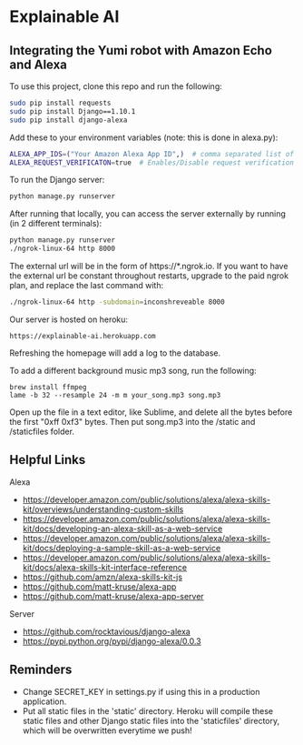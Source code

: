 # Explainable AI
## Integrating the Yumi robot with Amazon Echo and Alexa

To use this project, clone this repo and run the following:

```bash
sudo pip install requests
sudo pip install Django==1.10.1
sudo pip install django-alexa
```


Add these to your environment variables (note: this is done in alexa.py):

```bash
ALEXA_APP_IDS=("Your Amazon Alexa App ID",)  # comma separated list of app id's
ALEXA_REQUEST_VERIFICATON=true  # Enables/Disable request verification
```


To run the Django server:

```bash
python manage.py runserver
```


After running that locally, you can access the server externally by running (in 2 different terminals):
```bash
python manage.py runserver
./ngrok-linux-64 http 8000
```

The external url will be in the form of https://*.ngrok.io. If you want to have the external url be constant throughout restarts, upgrade to the paid ngrok plan, and replace the last command with:
```bash
./ngrok-linux-64 http -subdomain=inconshreveable 8000
```


Our server is hosted on heroku:
```
https://explainable-ai.herokuapp.com
```

Refreshing the homepage will add a log to the database.


To add a different background music mp3 song, run the following:
```
brew install ffmpeg
lame -b 32 --resample 24 -m m your_song.mp3 song.mp3
```
Open up the file in a text editor, like Sublime, and delete all the bytes before the first "0xff 0xf3" bytes.
Then put song.mp3 into the /static and /staticfiles folder.



## Helpful Links
Alexa
* https://developer.amazon.com/public/solutions/alexa/alexa-skills-kit/overviews/understanding-custom-skills
* https://developer.amazon.com/public/solutions/alexa/alexa-skills-kit/docs/developing-an-alexa-skill-as-a-web-service
* https://developer.amazon.com/public/solutions/alexa/alexa-skills-kit/docs/deploying-a-sample-skill-as-a-web-service
* https://developer.amazon.com/public/solutions/alexa/alexa-skills-kit/docs/alexa-skills-kit-interface-reference
* https://github.com/amzn/alexa-skills-kit-js
* https://github.com/matt-kruse/alexa-app
* https://github.com/matt-kruse/alexa-app-server

Server
* https://github.com/rocktavious/django-alexa
* https://pypi.python.org/pypi/django-alexa/0.0.3

## Reminders

* Change SECRET_KEY in settings.py if using this in a production application.
* Put all static files in the 'static' directory. Heroku will compile these static files and other Django static files into the 'staticfiles' directory, which will be overwritten everytime we push!

